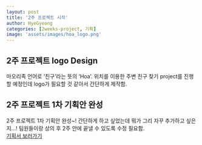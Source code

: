 ```yaml
---
layout: post
title: '2주 프로젝트 시작'
author: HyeGyeong
categories: [2weeks-project, 기획]
image: 'assets/images/hoa_logo.png'
---
```


## 2주 프로젝트 logo Design

마오리족 언어로 ‘친구’라는 뜻의 ‘Hoa’. 위치를 이용한 주변 친구 찾기 project를 진행할 예정인데 logo가 필요할 것 같아서 간단하게 제작함.

## 2주 프로젝트 1차 기획안 완성

2주 프로젝트 1차 기획안 완성~! 간단하게 하고 싶었는데 뭐가 그리 자꾸 추가하고 싶은지…! 팀원들이랑 상의 후 2주 안에 끝낼 수 있도록 수정 필요함.<br>
[기획서 보러가기](https://drive.google.com/file/d/1_kkiGO2E4e25VKomV1Mj9xj9TV2zZ34G/view?usp=sharing)
